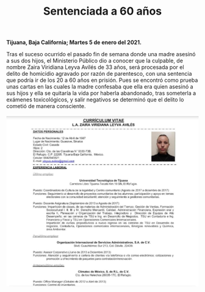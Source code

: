 ﻿---
layout: blog
title: "Sentenciada a 60 años"
Date: 2021-01-05
categories: tijuana
permalink: /:categories/:title:output_ext
image: /img/cnr/2021-01-05-setenciada-a-60-anos.JPEG
alt: "Sentenciada a 60 años"
autor:
---


**Tijuana, Baja California; Martes 5 de enero del 2021.** 


Tras el suceso ocurrido el pasado fin de semana donde una madre asesinó a sus dos hijos, el Ministerio Público dio a conocer que la culpable, de nombre Zaira Viridiana Leyva Avilés de 33 años, será procesada por el delito de homicidio agravado por razón de parentesco, con una sentencia que podría ir de los 20 a 60 años en prisión.
Pues se encontró como prueba unas cartas en las cuales la madre confesaba que ella era quien asesinó a sus hijos y ella se quitaría la vida por haberla abandonado, tras someterla a exámenes toxicológicos, y salir negativos se determinó que el delito lo cometió de manera consciente.

<div id="carouselExampleSlidesOnly" class="carousel slide" data-ride="carousel">
  <div class="carousel-inner">
    <div class="carousel-item active">
       <img class="d-block w-100" src="/img/cnr/2021-01-05-setenciada-a-60-anos.JPEG" loading="lazy"  alt="Sentenciada a 60 años">
    </div>
  </div>
</div>